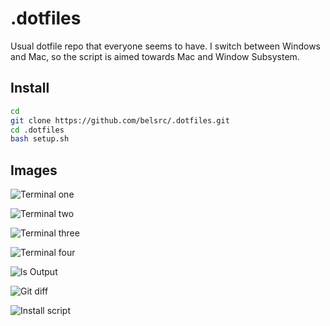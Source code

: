# .dotfiles

Usual dotfile repo that everyone seems to have.
I switch between Windows and Mac, so the script is aimed towards Mac and Window Subsystem.

## Install

```bash
cd
git clone https://github.com/belsrc/.dotfiles.git
cd .dotfiles
bash setup.sh
```

## Images

![Terminal one](https://belsrc.github.io/gist-images/terminal/term-1.png)

![Terminal two](https://belsrc.github.io/gist-images/terminal/term-2.png)

![Terminal three](https://belsrc.github.io/gist-images/terminal/term-3.png)

![Terminal four](https://belsrc.github.io/gist-images/terminal/term-4.png)

![ls Output](https://belsrc.github.io/gist-images/terminal/ls.png)

![Git diff](https://belsrc.github.io/gist-images/terminal/git-diff.png)

![Install script](https://belsrc.github.io/gist-images/terminal/nix-install.png)
